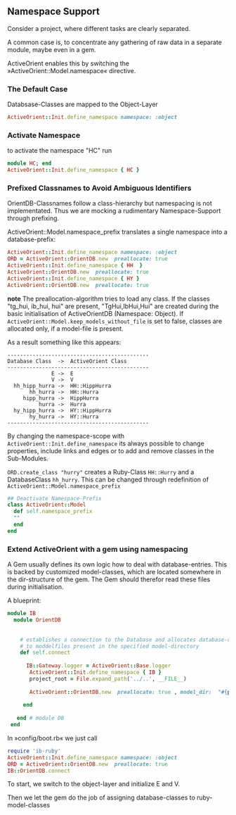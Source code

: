 ## Namespace Support

Consider a project, where different tasks are clearly separated. 

A common case is, to concentrate any gathering of raw data in a separate module, maybe even in a gem.

ActiveOrient enables this by switching the »ActiveOrient::Model.namespace« directive.

### The Default Case

Databsase-Classes are mapped to the Object-Layer

```ruby
ActiveOrient::Init.define_namespace namespace: :object  
```



### Activate Namespace

to activate the namespace "HC" run

```ruby
module HC; end
ActiveOrient::Init.define_namespace { HC }
```


### Prefixed Classnames to Avoid Ambiguous Identifiers

OrientDB-Classnames follow a class-hierarchy but namespacing is not implementated. Thus we are mocking a 
rudimentary Namespace-Support through prefixing.

ActiveOrient::Model.namespace_prefix translates a single namespace into a database-prefix:

```ruby
ActiveOrient::Init.define_namespace namespace: :object
ORD = ActiveOrient::OrientDB.new  preallocate: true
ActiveOrient::Init.define_namespace { HH  }
ActiveOrient::OrientDB.new  preallocate: true
ActiveOrient::Init.define_namespace { HY }
ActiveOrient::OrientDB.new  preallocate: true
```
**note** The preallocation-algorithm tries to load any class.  If the classes "tg_hui, ib_hui, hui" are
present, "TgHui,IbHui,Hui" are created during the basic initialisation of ActiveOrientDB (Namespace: Object). 
If `ActiveOrient::Model.keep_models_without_file` is set to false, classes are allocated only, if a model-file is present. 


As a result something like this appears:

```
---------------------------------------------
Database Class  ->  ActiveOrient Class
---------------------------------------------
              E ->  E
              V ->  V
  hh_hipp_hurra ->  HH::HippHurra
       hh_hurra ->  HH::Hurra
     hipp_hurra ->  HippHurra
          hurra ->  Hurra
  hy_hipp_hurra ->  HY::HippHurra
       hy_hurra ->  HY::Hurra
---------------------------------------------

```

By changing the namespace-scope with  `ActiveOrient::Init.define_namespace`  its always possible to 
change properties, include links and edges or to add  and remove classes in the Sub-Modules.

`ORD.create_class "hurry"` creates a Ruby-Class `HH::Hurry` and a DatabaseClass `hh_hurry`.
This can be changed through redefinition of `ActiveOrient::Model.namespace_prefix`

```ruby
## Deactivate Namespace-Prefix
class ActiveOrient::Model
  def self.namespace_prefix
  ""
  end
end
```

### Extend ActiveOrient with a gem  using namespacing

A Gem usually defines its own logic how to deal with database-entries. This is backed by 
customized model-classes, which are located somewhere in the dir-structure of the gem.
The Gem should therefor read these files during initialisation. 

A blueprint:

```ruby
module IB
  module OrientDB
  
  
    # establishes a connection to the Database and allocates database-classes according
    # to moddelfiles present in the specified model-directory
    def self.connect 
    
      IB::Gateway.logger = ActiveOrient::Base.logger
       ActiveOrient::Init.define_namespace { IB } 
       project_root = File.expand_path('../..', __FILE__)
 
       ActiveOrient::OrientDB.new  preallocate: true , model_dir:  "#{project_root}/models"
  
     end
  
   end # module DB
 end

```

In »config/boot.rb« we just call

```ruby
require 'ib-ruby'
ActiveOrient::Init.define_namespace namespace: :object
ORD = ActiveOrient::OrientDB.new  preallocate: true
IB::OrientDB.connect
```

To start, we switch to the object-layer and initialize E and V. 

Then we let the gem do the job of assigning database-classes to ruby-model-classes



